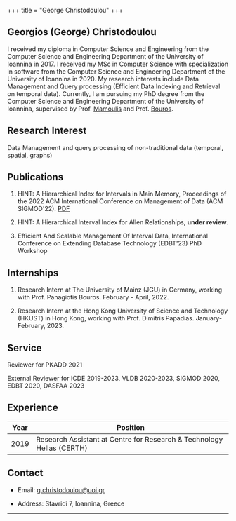 +++
title = "George Christodoulou"
+++

## Georgios (George) Christodoulou

I received my diploma in Computer Science and Engineering from the Computer Science and Engineering Department of the University of Ioannina in 2017. I received my MSc in Computer Science with specialization in software from the Computer Science and Engineering Department of the University of Ioannina in 2020. My research interests include Data Management and Query processing (Efficient Data Indexing and Retrieval on temporal data). Currently, I am pursuing my PhD degree from the Computer Science and Engineering Department of the University of Ioannina, supervised by Prof. [Mamoulis](https://www.cs.uoi.gr/~nikos/indexb.html) and Prof. [Bouros](https://pbour.github.io/). 

## Research Interest

Data Management and query processing of non-traditional data (temporal, spatial, graphs)



## Publications

1. HINT: A Hierarchical Index for Intervals in Main Memory, Proceedings of the 2022 ACM International Conference on Management of Data (ACM SIGMOD'22). [PDF](https://dl.acm.org/doi/10.1145/3514221.3517873)

2. HINT: A Hierarchical Interval Index for Allen Relationships, **under review**.

3. Efficient And Scalable Management Of Interval Data, International Conference on Extending Database Technology (EDBT'23) PhD Workshop

## Internships



1. Research Intern at The University of Mainz (JGU) in Germany, working with Prof. Panagiotis Bouros. February - April, 2022.

2. Research Intern at the Hong Kong University of Science and Technology (HKUST) in Hong Kong, working with Prof. Dimitris Papadias. January-February, 2023.

## Service

Reviewer for PKADD 2021

External Reviewer for ICDE 2019-2023, VLDB 2020-2023, SIGMOD 2020, EDBT 2020, DASFAA 2023

## Experience

Year | Position
-----|--------
2019 | Research Assistant at Centre for Research & Technology Hellas (CERTH)


## Contact

* Email:   [g.christodoulou@uoi.gr](mailto:g.christodoulou@uoi.gr)

* Address: Stavridi 7, Ioannina, Greece
---

